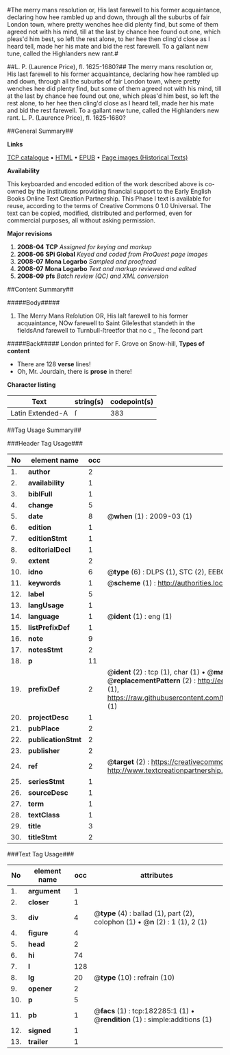 #The merry mans resolution or, His last farewell to his former acquaintance, declaring how hee rambled up and down, through all the suburbs of fair London town, where pretty wenches hee did plenty find, but some of them agreed not with his mind, till at the last by chance hee found out one, which pleas'd him best, so left the rest alone, to her hee then cling'd close as I heard tell, made her his mate and bid the rest farewell. To a gallant new tune, called the Highlanders new rant.#

##L. P. (Laurence Price), fl. 1625-1680?##
The merry mans resolution or, His last farewell to his former acquaintance, declaring how hee rambled up and down, through all the suburbs of fair London town, where pretty wenches hee did plenty find, but some of them agreed not with his mind, till at the last by chance hee found out one, which pleas'd him best, so left the rest alone, to her hee then cling'd close as I heard tell, made her his mate and bid the rest farewell. To a gallant new tune, called the Highlanders new rant.
L. P. (Laurence Price), fl. 1625-1680?

##General Summary##

**Links**

[TCP catalogue](http://www.ota.ox.ac.uk/tcp/)  • 
[HTML](http://tei.it.ox.ac.uk/tcp/Texts-HTML/free/B04/B04821.html)  • 
[EPUB](http://tei.it.ox.ac.uk/tcp/Texts-EPUB/free/B04/B04821.epub) • 
[Page images (Historical Texts)](https://data.historicaltexts.jisc.ac.uk/view?pubId=eebo-99887556e&pageId=eebo-99887556e-182285-1)

**Availability**

This keyboarded and encoded edition of the
	       work described above is co-owned by the institutions
	       providing financial support to the Early English Books
	       Online Text Creation Partnership. This Phase I text is
	       available for reuse, according to the terms of Creative
	       Commons 0 1.0 Universal. The text can be copied,
	       modified, distributed and performed, even for
	       commercial purposes, all without asking permission.

**Major revisions**

1. __2008-04__ __TCP__ *Assigned for keying and markup*
1. __2008-06__ __SPi Global__ *Keyed and coded from ProQuest page images*
1. __2008-07__ __Mona Logarbo__ *Sampled and proofread*
1. __2008-07__ __Mona Logarbo__ *Text and markup reviewed and edited*
1. __2008-09__ __pfs__ *Batch review (QC) and XML conversion*

##Content Summary##

#####Body#####

1. The Merry Mans Reſolution OR, His laſt farewell to his former acquaintance,
NOw farewell to Saint Gileſesthat standeth in the fieldsAnd farewell to Turnbull-ſtreetfor that no c
    _ The ſecond part

#####Back#####
London printed for F. Grove on Snow-hill,
**Types of content**

  * There are 128 **verse** lines!
  * Oh, Mr. Jourdain, there is **prose** in there!

**Character listing**


|Text|string(s)|codepoint(s)|
|---|---|---|
|Latin Extended-A|ſ|383|

##Tag Usage Summary##

###Header Tag Usage###

|No|element name|occ|attributes|
|---|---|---|---|
|1.|__author__|2||
|2.|__availability__|1||
|3.|__biblFull__|1||
|4.|__change__|5||
|5.|__date__|8| @__when__ (1) : 2009-03 (1)|
|6.|__edition__|1||
|7.|__editionStmt__|1||
|8.|__editorialDecl__|1||
|9.|__extent__|2||
|10.|__idno__|6| @__type__ (6) : DLPS (1), STC (2), EEBO-CITATION (1), PROQUEST (1), VID (1)|
|11.|__keywords__|1| @__scheme__ (1) : http://authorities.loc.gov/ (1)|
|12.|__label__|5||
|13.|__langUsage__|1||
|14.|__language__|1| @__ident__ (1) : eng (1)|
|15.|__listPrefixDef__|1||
|16.|__note__|9||
|17.|__notesStmt__|2||
|18.|__p__|11||
|19.|__prefixDef__|2| @__ident__ (2) : tcp (1), char (1)  •  @__matchPattern__ (2) : ([0-9\-]+):([0-9IVX]+) (1), (.+) (1)  •  @__replacementPattern__ (2) : http://eebo.chadwyck.com/downloadtiff?vid=$1&page=$2 (1), https://raw.githubusercontent.com/textcreationpartnership/Texts/master/tcpchars.xml#$1 (1)|
|20.|__projectDesc__|1||
|21.|__pubPlace__|2||
|22.|__publicationStmt__|2||
|23.|__publisher__|2||
|24.|__ref__|2| @__target__ (2) : https://creativecommons.org/publicdomain/zero/1.0/ (1), http://www.textcreationpartnership.org/docs/. (1)|
|25.|__seriesStmt__|1||
|26.|__sourceDesc__|1||
|27.|__term__|1||
|28.|__textClass__|1||
|29.|__title__|3||
|30.|__titleStmt__|2||


###Text Tag Usage###

|No|element name|occ|attributes|
|---|---|---|---|
|1.|__argument__|1||
|2.|__closer__|1||
|3.|__div__|4| @__type__ (4) : ballad (1), part (2), colophon (1)  •  @__n__ (2) : 1 (1), 2 (1)|
|4.|__figure__|4||
|5.|__head__|2||
|6.|__hi__|74||
|7.|__l__|128||
|8.|__lg__|20| @__type__ (10) : refrain (10)|
|9.|__opener__|2||
|10.|__p__|5||
|11.|__pb__|1| @__facs__ (1) : tcp:182285:1 (1)  •  @__rendition__ (1) : simple:additions (1)|
|12.|__signed__|1||
|13.|__trailer__|1||
